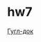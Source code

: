# hw7

[Гугл-док](https://docs.google.com/document/d/18tcSTgm7gju1ii8tfLnKpSQ46WtrhfrwM2kHI0k29Hs/edit "Титул")

